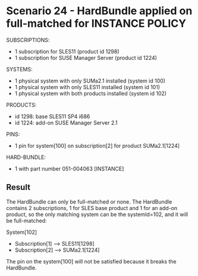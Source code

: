 Scenario 24 - HardBundle applied on full-matched for INSTANCE POLICY
=====================================================================

SUBSCRIPTIONS:
- 1 subscription for SLES11 (product id 1298)
- 1 subscription for SUSE Manager Server (product id 1224)

SYSTEMS:
- 1 physical system with only SUMa2.1 installed (system id 100)
- 1 physical system with only SLES11 installed (system id 101)
- 1 physical system with both products installed (system id 102)

PRODUCTS:
- id 1298: base SLES11 SP4 i686
- id 1224: add-on SUSE Manager Server 2.1

PINS:
- 1 pin for system[100] on subscription[2] for product SUMa2.1[1224]

HARD-BUNDLE:
- 1 with part number 051-004063 [INSTANCE]


Result
------

The HardBundle can only be full-matched or none.
The HardBundle contains 2 subscriptions, 1 for SLES base product
and 1 for an add-on product, so the only matching system can be the systemId=102,
and it will be full-matched:

System[102]
 - Subscription[1] --> SLES11[1298]
 - Subscription[2] --> SUMa2.1[1224]


The pin on the system[100] will not be satisfied because it breaks the HardBundle.
